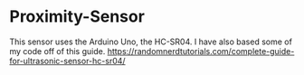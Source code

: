 # Proximity-Sensor
This sensor uses the Arduino Uno, the HC-SR04. I have also based some of my code off of this guide.
https://randomnerdtutorials.com/complete-guide-for-ultrasonic-sensor-hc-sr04/
